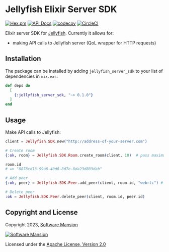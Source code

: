 # Jellyfish Elixir Server SDK

[![Hex.pm](https://img.shields.io/hexpm/v/jellyfish_server_sdk.svg)](https://hex.pm/packages/jellyfish_server_sdk)
[![API Docs](https://img.shields.io/badge/api-docs-yellow.svg?style=flat)](https://hexdocs.pm/jellyfish_server_sdk)
[![codecov](https://codecov.io/gh/jellyfish-dev/server_sdk_elixir/branch/master/graph/badge.svg?token=ByIko4o5U8)](https://codecov.io/gh/jellyfish-dev/server_sdk_elixir)
[![CircleCI](https://circleci.com/gh/jellyfish-dev/server_sdk_elixir.svg?style=svg)](https://circleci.com/gh/jellyfish-dev/server_sdk_elixir)

Elixir server SDK for [Jellyfish](https://github.com/jellyfish-dev/jellyfish).
Currently it allows for:

- making API calls to Jellyfish server (QoL wrapper for HTTP requests)

## Installation

The package can be installed by adding `jellyfish_server_sdk` to your list of dependencies in `mix.exs`:

```elixir
def deps do
  [
    {:jellyfish_server_sdk, "~> 0.1.0"}
  ]
end
```

## Usage

Make API calls to Jellyfish:

```elixir
client = Jellyfish.SDK.new("http://address-of-your-server.com")

# Create room
{:ok, room} = Jellyfish.SDK.Room.create_room(client, 10)  # pass maximum number of peers

room.id
# => "8878cd13-99a6-40d6-8d7e-8da23d803dab"

# Add peer
{:ok, peer} = Jellyfish.SDK.Peer.add_peer(client, room.id, "webrtc") # pass room id and type of peer

# Delete peer
:ok = Jellyfish.SDK.Peer.delete_peer(client, room.id, peer.id)
```

## Copyright and License

Copyright 2023, [Software Mansion](https://swmansion.com/?utm_source=git&utm_medium=readme&utm_campaign=jellyfish)

[![Software Mansion](https://logo.swmansion.com/logo?color=white&variant=desktop&width=200&tag=membrane-github)](https://swmansion.com/?utm_source=git&utm_medium=readme&utm_campaign=jellyfish)

Licensed under the [Apache License, Version 2.0](LICENSE)
